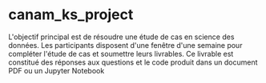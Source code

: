 # canam_ks_project
L'objectif principal est de résoudre une étude de cas en science des données. Les participants disposent d'une fenêtre d'une semaine pour compléter l'étude de cas et soumettre leurs livrables. Ce livrable est constitué des réponses aux questions et le code produit dans un document PDF ou un Jupyter Notebook
